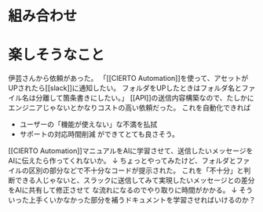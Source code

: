 # 組み合わせ


# 楽しそうなこと
伊芸さんから依頼があった。
「[[CIERTO Automation]]を使って、アセットがUPされたら[[slack]]に通知したい。
フォルダをUPしたときはフォルダ名とファイル名は分離して箇条書きにしたい。」
[[API]]の送信内容構築なので、たしかにエンジニアじゃないとかなりコストの高い依頼だった。
これを自動化できれば
- ユーザーの「機能が使えない」な不満を払拭
- サポートの対応時間削減
ができてとても良さそう。

[[CIERTO Automation]]マニュアルをAIに学習させて、送信したいメッセージをAIに伝えたら作ってくれないか。
↓
ちょっとやってみたけど、フォルダとファイルの区別の部分などで不十分なコードが提示された。
これを「不十分」と判断できる人じゃないと、スラックに送信してみて実現したいメッセージとの差分をAIに共有して修正させて
な流れになるのでやり取りに時間がかかる。
↓
そういった上手くいかなかった部分を補うドキュメントを学習させればいけるのか？
